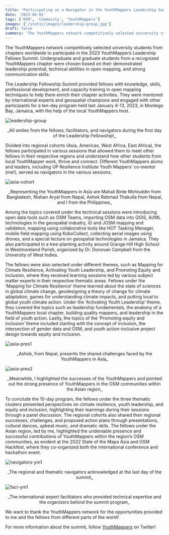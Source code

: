 ```yaml
---
title: 'Participating as a Navigator in the YouthMappers Leadership Summit in Jamaica – Reliving the memories'
date: '2023-04-01'
tags: ['OSM', 'Community', 'YouthMappers']
images: ['/static/images/leadership-group.jpg']
draft: false
summary: 'The YouthMappers network competitively selected university students from chapters worldwide to participate in the 2023 YouthMappers Leadership Fellows Summit held in Montego Bay, Jamaica. Undergraduate and graduate students from a recognized YouthMappers chapter were chosen based on their demonstrated leadership potential, technical abilities in open mapping, and strong communication skills.'
---
```


The YouthMappers network competitively selected university students from chapters worldwide to participate in the 2023 YouthMappers Leadership Fellows Summit. Undergraduate and graduate students from a recognized YouthMappers chapter were chosen based on their demonstrated leadership potential, technical abilities in open mapping, and strong communication skills.

The Leadership Fellowship Summit provided fellows with knowledge, skills, professional development, and capacity training in open mapping techniques to help them enrich their chapter activities. They were mentored by international experts and geospatial champions and engaged with other participants for a ten-day program held last January 4-13, 2023, in Montego Bay, Jamaica, with the help of the local YouthMappers host.

![leadership-group](/static/images/leadership-group.jpg)

<center>_All smiles from the fellows, facilitators, and navigators during the first day of the Leadership Fellowship!_</center>

Divided into regional cohorts (Asia, Americas, West Africa, East Africa), the fellows participated in various sessions that allowed them to meet other fellows in their respective regions and understand how other students from local YouthMapper work, thrive and connect. Different YouthMappers alums and leaders, including UP Resilience Institute Youth Mappers’ co-mentor (me!), served as navigators in the various sessions.

![asia-cohort](/static/images/asia-cohort.jpg)

<center>_Representing the YouthMappers in Asia are Mahali Binte Mohiuddin from Bangladesh, Nishan Aryal from Nepal, Ashok Rebmad Thakulla from Nepal, and I from the Philippines_</center>

Among the topics covered under the technical sessions were introducing open data tools such as OSM Teams, importing OSM data into QGIS, AI/ML technologies in the geospatial industry, iD and JOSM mapping and validation, mapping using collaborative tools like HOT Tasking Manager, mobile field mapping using KoboCollect, collecting aerial images using drones, and a special lecture on geospatial technologies in Jamaica. They also participated in a tree-planting activity around Grange Hill High School in Westmoreland Parish, organized by Dr. Donovan Campbell from the University of West Indies.

The fellows were also selected under different themes, such as Mapping for Climate Resilience, Activating Youth Leadership, and Promoting Equity and Inclusion, where they received learning sessions led by various subject matter experts in their respective thematic areas. Fellows under the ‘Mapping for Climate Resilience’ theme learned about the state of sciences in global climate change, geodesigning a theory of change for climate adaptation, games for understanding climate impacts, and putting local to global youth climate action. Under the ‘Activating Youth Leadership’ theme, they covered the topics such as leadership fundamentals, the anatomy of a YouthMappers local chapter, building quality mappers, and leadership in the field of youth action. Lastly, the topics of the ‘Promoting equity and inclusion’ theme included starting with the concept of inclusion, the intersection of gender data and OSM, and youth action-inclusive project design towards equity and inclusion.

![asia-pres1](/static/images/asia-pres1.jpg)

<center>_Ashok, from Nepal, presents the shared challenges faced by the YouthMappers in Asia_</center>

![asia-pres2](/static/images/asia-pres2.jpg)

<center>_Meanwhile, I highlighted the successes of the YouthMappers and pointed out the strong presence of YouthMappers in the OSM communities within the Asian region_</center>

To conclude the 10-day program, the fellows under the three thematic clusters presented perspectives on climate resilience, youth leadership, and equity and inclusion, highlighting their learnings during their sessions through a panel discussion. The regional cohorts also shared their regional successes, challenges, and proposed action plans through presentations, cultural dances, upbeat music, and dramatic skits. The fellows under the Asian region, led by me, highlighted the undeniable presence and successful contributions of YouthMappers within the region’s OSM communities, as evident at the 2022 State of the Mapa Asia and OSM Hackfest, where they co-organized both the international conference and hackathon event.

![navigators-ym1](/static/images/navigators-ym1.jpg)

<center>_The regional and thematic navigators acknowledged at the last day of the summit_</center>

![faci-ym1](/static/images/faci-ym1.jpg)

<center>_The international expert facilitators who provided technical expertise and the organizers behind the summit program_</center>

We want to thank the YouthMappers network for the opportunities provided to me and the fellows from different parts of the world!

For more information about the summit, follow [YouthMappers](<(https://twitter.com/youthmappers)>) on Twitter!
